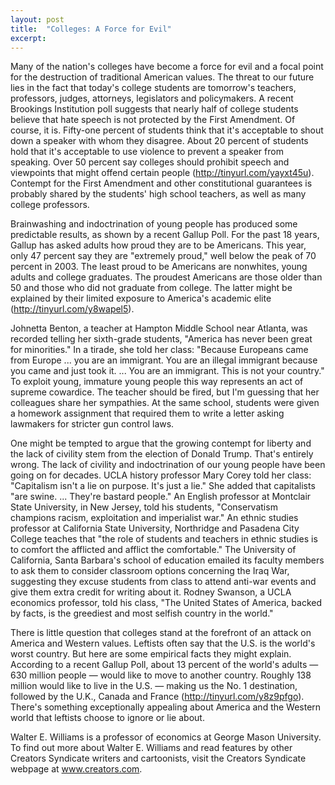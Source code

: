 ```yaml
---
layout: post
title:  "Colleges: A Force for Evil"
excerpt:
---
```




Many of the nation's colleges have become a force for evil and a focal point for the destruction of traditional American values. The threat to our future lies in the fact that today's college students are tomorrow's teachers, professors, judges, attorneys, legislators and policymakers. A recent Brookings Institution poll suggests that nearly half of college students believe that hate speech is not protected by the First Amendment. Of course, it is. Fifty-one percent of students think that it's acceptable to shout down a speaker with whom they disagree. About 20 percent of students hold that it's acceptable to use violence to prevent a speaker from speaking. Over 50 percent say colleges should prohibit speech and viewpoints that might offend certain people (http://tinyurl.com/yayxt45u). Contempt for the First Amendment and other constitutional guarantees is probably shared by the students' high school teachers, as well as many college professors.

Brainwashing and indoctrination of young people has produced some predictable results, as shown by a recent Gallup Poll. For the past 18 years, Gallup has asked adults how proud they are to be Americans. This year, only 47 percent say they are "extremely proud," well below the peak of 70 percent in 2003. The least proud to be Americans are nonwhites, young adults and college graduates. The proudest Americans are those older than 50 and those who did not graduate from college. The latter might be explained by their limited exposure to America's academic elite (http://tinyurl.com/y8wapel5).

Johnetta Benton, a teacher at Hampton Middle School near Atlanta, was recorded telling her sixth-grade students, "America has never been great for minorities." In a tirade, she told her class: "Because Europeans came from Europe ... you are an immigrant. You are an illegal immigrant because you came and just took it. ... You are an immigrant. This is not your country." To exploit young, immature young people this way represents an act of supreme cowardice. The teacher should be fired, but I'm guessing that her colleagues share her sympathies. At the same school, students were given a homework assignment that required them to write a letter asking lawmakers for stricter gun control laws.

One might be tempted to argue that the growing contempt for liberty and the lack of civility stem from the election of Donald Trump. That's entirely wrong. The lack of civility and indoctrination of our young people have been going on for decades. UCLA history professor Mary Corey told her class: "Capitalism isn't a lie on purpose. It's just a lie." She added that capitalists "are swine. ... They're bastard people." An English professor at Montclair State University, in New Jersey, told his students, "Conservatism champions racism, exploitation and imperialist war." An ethnic studies professor at California State University, Northridge and Pasadena City College teaches that "the role of students and teachers in ethnic studies is to comfort the afflicted and afflict the comfortable." The University of California, Santa Barbara's school of education emailed its faculty members to ask them to consider classroom options concerning the Iraq War, suggesting they excuse students from class to attend anti-war events and give them extra credit for writing about it. Rodney Swanson, a UCLA economics professor, told his class, "The United States of America, backed by facts, is the greediest and most selfish country in the world."

There is little question that colleges stand at the forefront of an attack on America and Western values. Leftists often say that the U.S. is the world's worst country. But here are some empirical facts they might explain. According to a recent Gallup Poll, about 13 percent of the world's adults — 630 million people — would like to move to another country. Roughly 138 million would like to live in the U.S. — making us the No. 1 destination, followed by the U.K., Canada and France (http://tinyurl.com/y8z9pfgo). There's something exceptionally appealing about America and the Western world that leftists choose to ignore or lie about.



Walter E. Williams is a professor of economics at George Mason University. To find out more about Walter E. Williams and read features by other Creators Syndicate writers and cartoonists, visit the Creators Syndicate webpage at www.creators.com.
